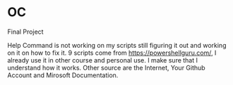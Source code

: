 # OC
Final Project 

Help Command is not working on my scripts still figuring it out and working on it on how to fix it.
9 scripts come from https://powershellguru.com/, I already use it in other course and personal use. I make sure that I understand how it works.
Other source are the Internet, Your Github Account and Mirosoft Documentation.

